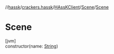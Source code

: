 //[hassk](../../../../index.md)/[crackers.hassk](../../index.md)/[HAssKClient](../index.md)/[Scene](index.md)/[Scene](-scene.md)

# Scene

[jvm]\
constructor(name: [String](https://kotlinlang.org/api/latest/jvm/stdlib/kotlin/-string/index.html))
